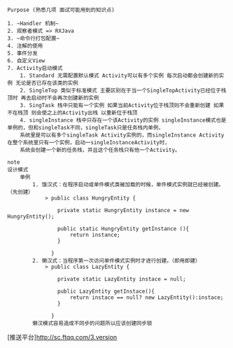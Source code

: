 
    Purpose (熟悉几项 面试可能用到的知识点)
    
    1. ~Handler 机制~
    2. 观察者模式 => RXJava
    3. ~命令行打包配置~ 
    4. 注解的使用
    5. 事件分发
    6. 自定义View
    7. Activity启动模式
        1. Standard 无需配置默认模式 Activity可以有多个实例 每次启动都会创建新的实例 无论是否已存在该类的实例
        2. SingleTop 类似于标准模式 主要区别在于当一个SingleTopActivity已经位于栈顶时 再去启动时不会再次创建新的实例
        3. SingTask 栈中只能有一个实例 如果当前Activity位于栈顶则不会重新创建 如果不在栈顶 则会使之上的Activity出栈 以重新位于栈顶
        4. singleInstance 栈中只存在一个该Activity的实例 singleInstance模式也是单例的，但和singleTask不同，singleTask只是任务栈内单例，
        系统里是可以有多个singleTask Activity实例的，而singleInstance Activity在整个系统里只有一个实例，启动一singleInstanceActivity时，
        系统会创建一个新的任务栈，并且这个任务栈只有他一个Activity。
    
    note 
    设计模式
        单例
            1. 饿汉式：在程序启动或单件模式类被加载的时候，单件模式实例就已经被创建。（先创建）
                > public class HungryEntity {
                  
                  	private static HungryEntity instance = new HungryEntity();
                  
                  	public static HungryEntity getInstance (){
                  		return instance;
                  	}
                  
                  }
            2. 懒汉式：当程序第一次访问单件模式实例时才进行创建。（即用即建）
                > public class LazyEntity {
                  
                  	private static LazyEntity instace = null;
                  
                  	public LazyEntity getInstace(){
                  		return instace == null? new LazyEntity():instace;
                  	}
                  
                  }
            懒汉模式容易造成不同步的问题所以应该创建同步锁
            
            
    
    
[推送平台]http://sc.ftqq.com/3.version